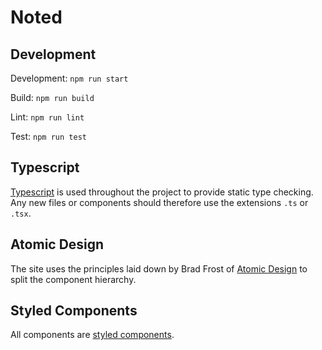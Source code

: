 # Noted

## Development

Development: `npm run start`

Build: `npm run build`

Lint: `npm run lint`

Test: `npm run test`

## Typescript

[Typescript](https://www.typescriptlang.org/) is used throughout the project to provide static type checking. Any new
files or components should therefore use the extensions `.ts` or `.tsx`.

## Atomic Design

The site uses the principles laid down by Brad Frost of [Atomic Design](http://bradfrost.com/blog/post/atomic-web-design/) to split the component hierarchy.

## Styled Components

All components are [styled components](https://www.styled-components.com/).
